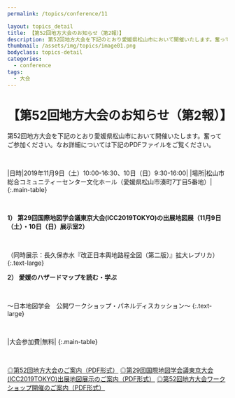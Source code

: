 ```yaml
---
permalink: /topics/conference/11

layout: topics_detail
title: 【第52回地方大会のお知らせ（第2報）】
description: 第52回地方大会を下記のとおり愛媛県松山市において開催いたします。奮ってご参加ください。
thumbnail: /assets/img/topics/image01.png
bodyclass: topics-detail
categories:
  - conference
tags:
  - 大会
---
```


# 【第52回地方大会のお知らせ（第2報）】
第52回地方大会を下記のとおり愛媛県松山市において開催いたします。奮ってご参加ください。なお詳細については下記のPDFファイルをご覧ください。

<br>

|日時|2019年11月9日（土）10:00-16:30、10日（日）9:30-16:00|
|場所|松山市総合コミュニティーセンター文化ホール（愛媛県松山市湊町7丁目5番地）|
{:.main-table}

<br>

**1） 第29回国際地図学会議東京大会(ICC2019TOKYO)の出展地図展（11月9日（土）・10日（日）展示室2）**

<br>

（同時展示：長久保赤水『改正日本輿地路程全図（第二版）』拡大レプリカ）
{:.text-large}

**2） 愛媛のハザードマップを読む・学ぶ**

<br>

～日本地図学会　公開ワークショップ・パネルディスカッション～
{:.text-large}

<br>

|大会参加費|無料|
{:.main-table}

<br>

[◎第52回地方大会のご案内（PDF形式）](../../archive/file/program/program2019matsuyama_191021.pdf)
[◎第29回国際地図学会議東京大会 (ICC2019TOKYO)出展地図展示のご案内（PDF形式）](../../archive/file/program/iccexhibition2019matsuyama_191021.pdf)
[◎第52回地方大会ワークショップ開催のご案内（PDF形式）](../../archive/file/program/workshop2019matsuyama_191021.pdf)
